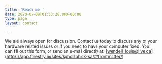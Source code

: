 ```yaml
---
title: 'Reach me '
date: 2020-05-08T01:33:28.000+00:00
type: page
layout: contact

---
```

We are always open for discussion. Contact us today to discuss any of your hardware related issues or if you need to have your computer fixed. You can fill out this form, or send an e-mail directly at: [wendell_louis@live.ca]
(https://app.forestry.io/sites/kphdl1bhisk-sa/#/frontmatter/)
